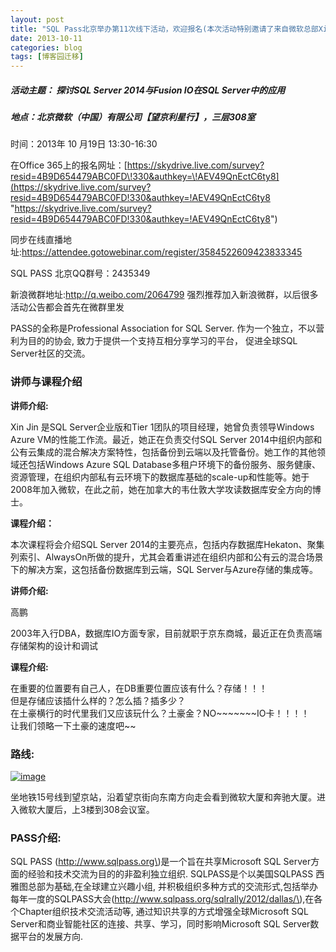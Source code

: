 ```yaml
---
layout: post
title: "SQL Pass北京举办第11次线下活动，欢迎报名(本次活动特别邀请了来自微软总部Xin Jin博士)"
date: 2013-10-11
categories: blog
tags: [博客园迁移]
---
```


##### 活动主题： 探讨SQL Server 2014与Fusion IO在SQL Server中的应用

##### 地点：北京微软（中国）有限公司【望京利星行】，三层308室

时间：2013年 10 月19日 13:30-16:30

在Office 365上的报名网址：[https://skydrive.live.com/survey?resid=4B9D654479ABC0FD\!330&authkey=\!AEV49QnEctC6ty8](https://skydrive.live.com/survey?resid=4B9D654479ABC0FD!330&authkey=!AEV49QnEctC6ty8 "https://skydrive.live.com/survey?resid=4B9D654479ABC0FD!330&authkey=!AEV49QnEctC6ty8")

同步在线直播地址:<https://attendee.gotowebinar.com/register/3584522609423833345>

SQL PASS 北京QQ群号：2435349

新浪微群地址:<http://q.weibo.com/2064799> 强烈推荐加入新浪微群，以后很多活动公告都会首先在微群里发

PASS的全称是Professional Association for SQL Server. 作为一个独立，不以营利为目的的协会, 致力于提供一个支持互相分享学习的平台， 促进全球SQL Server社区的交流。

### 讲师与课程介绍

**讲师介绍:**

Xin Jin 是SQL Server企业版和Tier 1团队的项目经理，她曾负责领导Windows Azure VM的性能工作流。最近，她正在负责交付SQL Server 2014中组织内部和公有云集成的混合解决方案特性，包括备份到云端以及托管备份。她工作的其他领域还包括Windows Azure SQL Database多租户环境下的备份服务、服务健康、资源管理，在组织内部私有云环境下的数据库基础的scale-up和性能等。她于2008年加入微软，在此之前，她在加拿大的韦仕敦大学攻读数据库安全方向的博士。

**课程介绍：**

本次课程将会介绍SQL Server 2014的主要亮点，包括内存数据库Hekaton、聚集列索引、AlwaysOn所做的提升，尤其会着重讲述在组织内部和公有云的混合场景下的解决方案，这包括备份数据库到云端，SQL Server与Azure存储的集成等。

**讲师介绍:**

高鹏

2003年入行DBA，数据库IO方面专家，目前就职于京东商城，最近正在负责高端存储架构的设计和调试   


**课程介绍:**

在重要的位置要有自己人，在DB重要位置应该有什么？存储！！！   
但是存储应该插什么样的？怎么插？插多少？   
在土豪横行的时代里我们又应该玩什么？土豪金？NO~~~~~~~IO卡！！！！   
让我们领略一下土豪的速度吧~~

### 路线:

[![image](https://cdn.jsdelivr.net/gh/careyson/careyson.github.io@main/assets/images/2013-10-11-sql-pass-11-xin-jin/sql-pass-11-xin-jin-201211281252058508.png)](http://images.cnblogs.com/cnblogs_com/CareySon/201211/201211281252039739.png)

坐地铁15号线到望京站，沿着望京街向东南方向走会看到微软大厦和奔驰大厦。进入微软大厦后，上3楼到308会议室。

### **PASS****介绍****:**

SQL PASS \(http://www.sqlpass.org\)是一个旨在共享Microsoft SQL Server方面的经验和技术交流为目的的非盈利独立组织. SQLPASS是个以美国SQLPASS 西雅图总部为基础,在全球建立兴趣小组, 并积极组织多种方式的交流形式,包括举办每年一度的SQLPASS大会\(http://www.sqlpass.org/sqlrally/2012/dallas/\),在各个Chapter组织技术交流活动等, 通过知识共享的方式增强全球Microsoft SQL Server和商业智能社区的连接、共享、学习，同时影响Microsoft SQL Server数据平台的发展方向.
